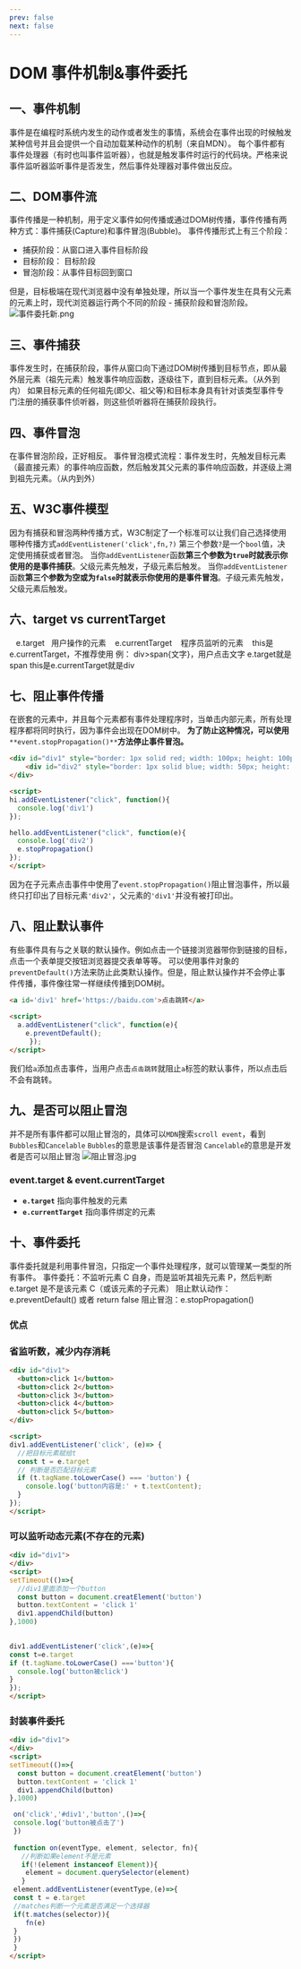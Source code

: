 ```yaml
---
prev: false
next: false
---
```

# DOM 事件机制&事件委托

## 一、事件机制

事件是在编程时系统内发生的动作或者发生的事情，系统会在事件出现的时候触发某种信号并且会提供一个自动加载某种动作的机制（来自MDN）。
每个事件都有事件处理器（有时也叫事件监听器），也就是触发事件时运行的代码块。严格来说事件监听器监听事件是否发生，然后事件处理器对事件做出反应。

## 二、DOM事件流

事件传播是一种机制，用于定义事件如何传播或通过DOM树传播，事件传播有两种方式：事件捕获(Capture)和事件冒泡(Bubble)。
事件传播形式上有三个阶段：

- 捕获阶段：从窗口进入事件目标阶段
- 目标阶段： 目标阶段
- 冒泡阶段：从事件目标回到窗口

但是，目标极端在现代浏览器中没有单独处理，所以当一个事件发生在具有父元素的元素上时，现代浏览器运行两个不同的阶段 - 捕获阶段和冒泡阶段。
![事件委托新.png](./事件委托.png)

## 三、事件捕获

事件发生时，在捕获阶段，事件从窗口向下通过DOM树传播到目标节点，即从最外层元素（祖先元素）触发事件响应函数，逐级往下，直到目标元素。（从外到内）
如果目标元素的任何祖先(即父、祖父等)和目标本身具有针对该类型事件专门注册的捕获事件侦听器，则这些侦听器将在捕获阶段执行。

## 四、事件冒泡

在事件冒泡阶段，正好相反。
事件冒泡模式流程：事件发生时，先触发目标元素（最直接元素）的事件响应函数，然后触发其父元素的事件响应函数，并逐级上溯到祖先元素。（从内到外）

## 五、W3C事件模型

因为有捕获和冒泡两种传播方式，W3C制定了一个标准可以让我们自己选择使用哪种传播方式`addEventListener('click',fn,?)`
第三个参数`?`是一个`bool`值，决定使用捕获或者冒泡。
当你`addEventListener`函数**第三个参数为`true`**时就表示你使用的是**事件捕获**。父级元素先触发，子级元素后触发。
当你`addEventListener`函数**第三个参数为空或为`false`**时就表示你使用的是**事件冒泡**。子级元素先触发，父级元素后触发。

## 六、target vs currentTarget

   e.target   用户操作的元素
   e.currentTarget    程序员监听的元素
   this是e.currentTarget，不推荐使用
例：
div>span{文字}，用户点击文字
e.target就是span
this是e.currentTarget就是div

## 七、阻止事件传播

在嵌套的元素中，并且每个元素都有事件处理程序时，当单击内部元素，所有处理程序都将同时执行，因为事件会出现在DOM树中。
**为了防止这种情况，可以使用**`**event.stopPropagation()**`**方法停止事件冒泡。**

```html
<div id="div1" style="border: 1px solid red; width: 100px; height: 100px;">
    <div id="div2" style="border: 1px solid blue; width: 50px; height: 50px;"></div>
</div>

<script>
hi.addEventListener("click", function(){
  console.log('div1')
});

hello.addEventListener("click", function(e){
  console.log('div2')
  e.stopPropagation()
});
</script>
```

因为在子元素点击事件中使用了`event.stopPropagation()`阻止冒泡事件，所以最终只打印出了目标元素`'div2'`，父元素的`'div1'`并没有被打印出。

## 八、阻止默认事件

有些事件具有与之关联的默认操作。例如点击一个链接浏览器带你到链接的目标，点击一个表单提交按钮浏览器提交表单等等。
可以使用事件对象的`preventDefault()`方法来防止此类默认操作。但是，阻止默认操作并不会停止事件传播，事件像往常一样继续传播到DOM树。

```html
<a id='div1' href='https://baidu.com'>点击跳转</a>
  
<script>
  a.addEventListener("click", function(e){
    e.preventDefault();
     }); 
</script>
```

我们给`a`添加点击事件，当用户点击`点击跳转`就阻止`a`标签的默认事件，所以点击后不会有跳转。

## 九、是否可以阻止冒泡

并不是所有事件都可以阻止冒泡的，具体可以`MDN`搜索`scroll event`，看到`Bubbles`和`Cancelable`
`Bubbles`的意思是该事件是否冒泡
`Cancelable`的意思是开发者是否可以阻止冒泡
![阻止冒泡.jpg](./阻止冒泡.png)

### event.target & event.currentTarget

- **`e.target`** 指向事件触发的元素
- **`e.currentTarget`** 指向事件绑定的元素

## 十、事件委托

事件委托就是利用事件冒泡，只指定一个事件处理程序，就可以管理某一类型的所有事件。
事件委托：不监听元素 C 自身，而是监听其祖先元素 P，然后判断 e.target 是不是该元素 C（或该元素的子元素）
阻止默认动作：e.preventDefault() 或者 return false
阻止冒泡：e.stopPropagation()

### 优点

### 省监听数，减少内存消耗

```html
<div id="div1">
  <button>click 1</button>
  <button>click 2</button>
  <button>click 3</button>
  <button>click 4</button>
  <button>click 5</button>
</div>

<script>
div1.addEventListener('click', (e)=> { 
  //把目标元素赋给t
  const t = e.target
  // 判断是否匹配目标元素
  if (t.tagName.toLowerCase() === 'button') {
    console.log('button内容是:' + t.textContent);
  }
});
</script>
```

### 可以监听动态元素(不存在的元素)

```html
<div id="div1">
</div>
<script>
setTimeout(()=>{
  //div1里面添加一个button
  const button = document.creatElement('button')
  button.textContent = 'click 1'
  div1.appendChild(button)
},1000) 

  
div1.addEventListener('click',(e)=>{
const t=e.target
if (t.tagName.toLowerCase() ==='button'){
  console.log('button被click')
}
});  
</script>


```

### 封装事件委托

```html
<div id="div1">
</div>
<script>
setTimeout(()=>{
  const button = document.creatElement('button')
  button.textContent = 'click 1'
  div1.appendChild(button)
},1000) 

 on('click','#div1','button',()=>{
 console.log('button被点击了')
 })  
  
 function on(eventType, element, selector, fn){
   //判断如果element不是元素
   if(!(element instanceof Element)){
    element = document.querySelector(element)
   }
 element.addEventListener(eventType,(e)=>{
 const t = e.target
 //matches判断一个元素是否满足一个选择器
 if(t.matches(selector)){
    fn(e)
 }
 })
 }
</script>
```
